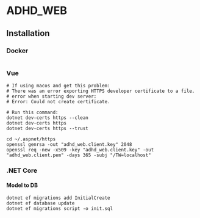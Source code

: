 # ADHD_WEB
## Installation
### Docker
```dockerfile

```
### Vue
```
# If using macos and get this problem:
# There was an error exporting HTTPS developer certificate to a file.
# error when starting dev server:
# Error: Could not create certificate.

# Run this command:
dotnet dev-certs https --clean
dotnet dev-certs https
dotnet dev-certs https --trust

cd ~/.aspnet/https
openssl genrsa -out "adhd_web.client.key" 2048
openssl req -new -x509 -key "adhd_web.client.key" -out "adhd_web.client.pem" -days 365 -subj "/TW=localhost"
```

### .NET Core
#### Model to DB
```
dotnet ef migrations add InitialCreate
dotnet ef database update
dotnet ef migrations script -o init.sql
```